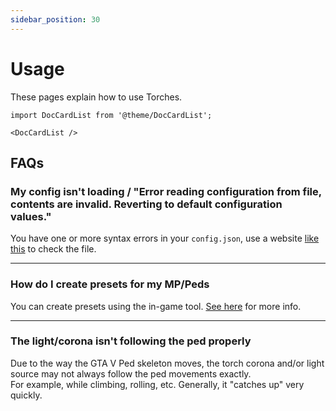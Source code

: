 ```yaml
---
sidebar_position: 30
---
```


# Usage

These pages explain how to use Torches.

```mdx-code-block
import DocCardList from '@theme/DocCardList';

<DocCardList />
```

## FAQs
### My config isn't loading / "Error reading configuration from file, contents are invalid. Reverting to default configuration values."
You have one or more syntax errors in your `config.json`, use a website [like this](https://jsonformatter.org/) to check the file.

***

### How do I create presets for my MP/Peds
You can create presets using the in-game tool. [See here](../developers/tool.md) for more info.

***

### The light/corona isn't following the ped properly
Due to the way the GTA V Ped skeleton moves, the torch corona and/or light source may not always follow the ped movements exactly.  
For example, while climbing, rolling, etc. Generally, it "catches up" very quickly.
